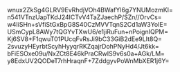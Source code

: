 wnux2ZkSg4GLRV9EvRhdjVOh4BWafYl6g7YNUMozmKI=
n541VTnzUapTKdJ24ICTvV4TaZJaechP/SZn//OrvCs=
w4IiSHn+sVfiStGxBpG8S40CzMVVTqnS2Cd1aW3YoIE=
USmCypL8AWy7tQGYvTXwU6/e1jiRuFun+nPoignIQPM=
Kj6SV8+F1qwuT01PUcqFvRsJi9bC33GiB2dEe9LIt8Q=
2svuzyHEyrbtScyhHyyqrRKZqajrDohPNyHd4/Jt6kk=
bFiESOxe09u/NxZCt8E46kPraCRwIS9v6s0a+AGk/LM=
y8EdxUV2QODeT7rhHraqnF+7ZddgyvPoWnMbXER1j6Y=

